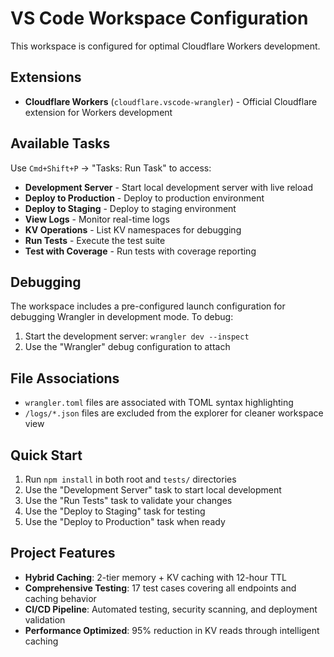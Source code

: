 # VS Code Workspace Configuration

This workspace is configured for optimal Cloudflare Workers development.

## Extensions

- **Cloudflare Workers** (`cloudflare.vscode-wrangler`) - Official Cloudflare extension for Workers development

## Available Tasks

Use `Cmd+Shift+P` → "Tasks: Run Task" to access:

- **Development Server** - Start local development server with live reload
- **Deploy to Production** - Deploy to production environment  
- **Deploy to Staging** - Deploy to staging environment
- **View Logs** - Monitor real-time logs
- **KV Operations** - List KV namespaces for debugging
- **Run Tests** - Execute the test suite
- **Test with Coverage** - Run tests with coverage reporting

## Debugging

The workspace includes a pre-configured launch configuration for debugging Wrangler in development mode. To debug:

1. Start the development server: `wrangler dev --inspect`
2. Use the "Wrangler" debug configuration to attach

## File Associations

- `wrangler.toml` files are associated with TOML syntax highlighting
- `/logs/*.json` files are excluded from the explorer for cleaner workspace view

## Quick Start

1. Run `npm install` in both root and `tests/` directories
2. Use the "Development Server" task to start local development
3. Use the "Run Tests" task to validate your changes
4. Use the "Deploy to Staging" task for testing
5. Use the "Deploy to Production" task when ready

## Project Features

- **Hybrid Caching**: 2-tier memory + KV caching with 12-hour TTL
- **Comprehensive Testing**: 17 test cases covering all endpoints and caching behavior
- **CI/CD Pipeline**: Automated testing, security scanning, and deployment validation
- **Performance Optimized**: 95% reduction in KV reads through intelligent caching
